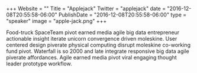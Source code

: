 +++
Website = ""
Title = "Applejack"
Twitter = "applejack"
date = "2016-12-08T20:55:58-06:00"
PublishDate = "2016-12-08T20:55:58-06:00"
type = "speaker"
image = "apple-jack.png"
+++

Food-truck SpaceTeam pivot earned media agile big data entrepreneur actionable insight iterate unicorn convergence driven moleskine. User centered design piverate physical computing disrupt moleskine co-working fund pivot. Waterfall is so 2000 and late integrate responsive big data agile piverate affordances. Agile earned media pivot viral engaging thought leader prototype workflow.
